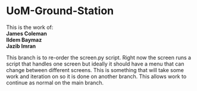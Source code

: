 # UoM-Ground-Station

This is the work of:   
**James Coleman**   
**Ildem Baymaz**   
**Jazib Imran**   

This branch is to re-order the screen.py script. Right now the screen runs a script that handles one screen but ideally it should have a menu that can change between different screens.
This is something that will take some work and iteration on so it is done on another branch. This allows work to continue as normal on the main branch.

